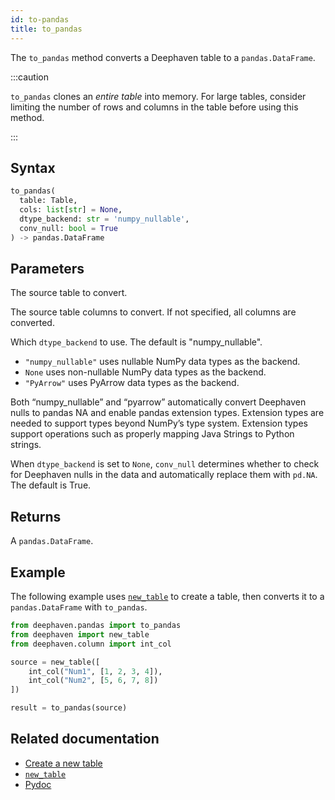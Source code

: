 ```yaml
---
id: to-pandas
title: to_pandas
---
```


The `to_pandas` method converts a Deephaven table to a `pandas.DataFrame`.

:::caution

`to_pandas` clones an _entire table_ into memory. For large tables, consider limiting the number of rows and columns in the table before using this method.

:::

## Syntax

```python syntax
to_pandas(
  table: Table,
  cols: list[str] = None,
  dtype_backend: str = 'numpy_nullable',
  conv_null: bool = True
) -> pandas.DataFrame
```

## Parameters

<ParamTable>
<Param name="table" type="Table">

The source table to convert.

</Param>
<Param name="cols" type="list[str]" optional>

The source table columns to convert. If not specified, all columns are converted.

</Param>
<Param name="dtype_backend" type="str" optional>

Which `dtype_backend` to use. The default is "numpy_nullable".

- `"numpy_nullable"` uses nullable NumPy data types as the backend.
- `None` uses non-nullable NumPy data types as the backend.
- `"PyArrow"` uses PyArrow data types as the backend.

Both “numpy_nullable” and “pyarrow” automatically convert Deephaven nulls to pandas NA and enable pandas extension types. Extension types are needed to support types beyond NumPy’s type system. Extension types support operations such as properly mapping Java Strings to Python strings.

</Param>
<Param name="conv_null" type="bool" optional>

When `dtype_backend` is set to `None`, `conv_null` determines whether to check for Deephaven nulls in the data and automatically replace them with `pd.NA`. The default is True.

</Param>
</ParamTable>

## Returns

A `pandas.DataFrame`.

## Example

The following example uses [`new_table`](../table-operations/create/newTable.md) to create a table, then converts it to a `pandas.DataFrame` with `to_pandas`.

```python order=result,source
from deephaven.pandas import to_pandas
from deephaven import new_table
from deephaven.column import int_col

source = new_table([
    int_col("Num1", [1, 2, 3, 4]),
    int_col("Num2", [5, 6, 7, 8])
])

result = to_pandas(source)
```

## Related documentation

- [Create a new table](../../how-to-guides/new-table.md)
- [`new_table`](../table-operations/create/newTable.md)
- [Pydoc](https://deephaven.io/core/pydoc/code/deephaven.pandas.html#deephaven.pandas.to_pandas)

